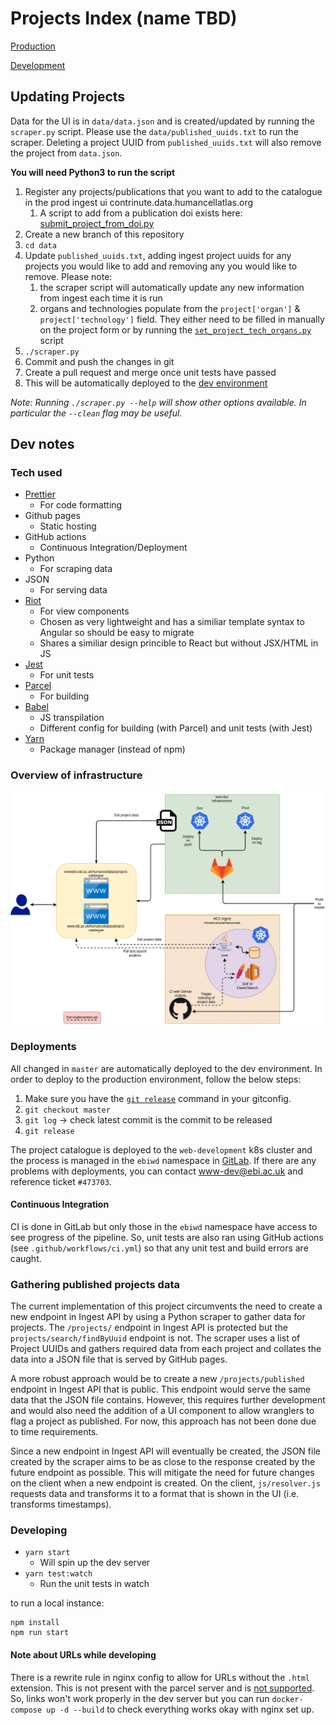 # Projects Index (name TBD)

[Production](https://www.ebi.ac.uk/humancellatlas/project-catalogue)

[Development](https://wwwdev.ebi.ac.uk/humancellatlas/project-catalogue)

## Updating Projects

Data for the UI is in `data/data.json` and is created/updated by running the `scraper.py` script. Please use the `data/published_uuids.txt` to run the scraper. Deleting a project UUID from `published_uuids.txt` will also remove the project from `data.json`.

**You will need Python3 to run the script**

1. Register any projects/publications that you want to add to the catalogue in the prod ingest ui contrinute.data.humancellatlas.org
    1. A script to add from a publication doi exists here: [submit_project_from_doi.py](https://github.com/ebi-ait/hca-ebi-wrangler-central/blob/master/src/submit_project_from_doi.py)
1. Create a new branch of this repository
1. `cd data`
1. Update `published_uuids.txt`, adding ingest project uuids for any projects you would like to add and removing any you would like to remove. Please note:
   1. the scraper script will automatically update any new information from ingest each time it is run 
   1. organs and technologies populate from the `project['organ']` & `project['technology']` field. They either need to be filled in manually on the project form or by running the [`set_project_tech_organs.py`](https://github.com/ebi-ait/hca-ebi-dev-team/tree/master/scripts/set-project-tech-organs) script
1. `./scraper.py`
1. Commit and push the changes in git
1. Create a pull request and merge once unit tests have passed
1. This will be automatically deployed to the [dev environment](https://wwwdev.ebi.ac.uk/humancellatlas/project-catalogue)

_Note: Running `./scraper.py --help` will show other options available. In particular the `--clean` flag may be useful._

## Dev notes

### Tech used

- [Prettier](https://prettier.io/)
  - For code formatting
- Github pages
  - Static hosting
- GitHub actions
  - Continuous Integration/Deployment
- Python
  - For scraping data
- JSON
  - For serving data
- [Riot](https://riot.js.org/)
  - For view components
  - Chosen as very lightweight and has a similiar template syntax to Angular so should be easy to migrate
  - Shares a similiar design princible to React but without JSX/HTML in JS
- [Jest](https://jestjs.io/)
  - For unit tests
- [Parcel](https://parceljs.org/)
  - For building
- [Babel](https://babeljs.io/)
  - JS transpilation
  - Different config for building (with Parcel) and unit tests (with Jest)
- [Yarn](https://yarnpkg.com/)
  - Package manager (instead of npm)

### Overview of infrastructure

![infrastructure overview](./infrastructure.png)

### Deployments

All changed in `master` are automatically deployed to the dev environment. In order to deploy to the production environment, follow the below steps:

1. Make sure you have the [`git release`](https://github.com/rdgoite/hca-developer-tools/blob/master/gitconfig) command in your gitconfig.
2. `git checkout master`
3. `git log` -> check latest commit is the commit to be released
4. `git release`

The project catalogue is deployed to the `web-development` k8s cluster and the process is managed in the `ebiwd` namespace in [GitLab](http://gitlab.ebi.ac.uk/). If there are any problems with deployments, you can contact [www-dev@ebi.ac.uk](mailto:www-dev@ebi.ac.uk) and reference ticket `#473703`.

#### Continuous Integration

CI is done in GitLab but only those in the `ebiwd` namespace have access to see progress of the pipeline. So, unit tests are also ran using GitHub actions (see `.github/workflows/ci.yml`) so that any unit test and build errors are caught.

### Gathering published projects data

The current implementation of this project circumvents the need to create a new endpoint in Ingest API by using a Python scraper to gather data for projects. The `/projects/` endpoint in Ingest API is protected but the `projects/search/findByUuid` endpoint is not. The scraper uses a list of Project UUIDs and gathers required data from each project and collates the data into a JSON file that is served by GitHub pages.

A more robust approach would be to create a new `/projects/published` endpoint in Ingest API that is public. This endpoint would serve the same data that the JSON file contains. However, this requires further development and would also need the addition of a UI component to allow wranglers to flag a project as published. For now, this approach has not been done due to time requirements.

Since a new endpoint in Ingest API will eventually be created, the JSON file created by the scraper aims to be as close to the response created by the future endpoint as possible. This will mitigate the need for future changes on the client when a new endpoint is created. On the client, `js/resolver.js` requests data and transforms it to a format that is shown in the UI (i.e. transforms timestamps).

### Developing

- `yarn start`
  - Will spin up the dev server
- `yarn test:watch`
  - Run the unit tests in watch

to run a local instance:

```
npm install
npm run start
```

#### Note about URLs while developing

There is a rewrite rule in nginx config to allow for URLs without the `.html` extension. This is not present with the parcel server and is [not supported](https://github.com/parcel-bundler/parcel/issues/1400). So, links won't work properly in the dev server but you can run `docker-compose up -d --build` to check everything works okay with nginx set up.
